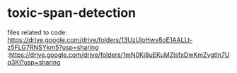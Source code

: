 # toxic-span-detection
files related to code: https://drive.google.com/drive/folders/13UzUloHwv8oE1AALLt-z5FLG7RNSYkm5?usp=sharing
                     :https://drive.google.com/drive/folders/1mN0Ki8uEKuMZlsfxDwKmZvgtIn7Uq3Kl?usp=sharing
